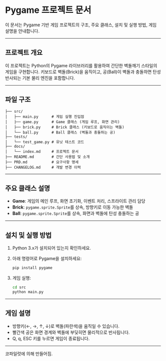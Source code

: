# Pygame 프로젝트 문서

이 문서는 Pygame 기반 게임 프로젝트의 구조, 주요 클래스, 설치 및 실행 방법, 게임 설명을 안내합니다.

---

## 프로젝트 개요

이 프로젝트는 Python의 Pygame 라이브러리를 활용하여 간단한 벽돌깨기 스타일의 게임을 구현합니다. 키보드로 벽돌(Brick)을 움직이고, 공(Ball)이 벽돌과 충돌하면 탄성 반사되는 기본 물리 엔진을 포함합니다.

---

## 파일 구조

```
├── src/
│   ├── main.py      # 게임 실행 진입점
│   ├── game.py      # Game 클래스 (게임 루프, 화면 관리)
│   ├── brick.py     # Brick 클래스 (키보드로 움직이는 벽돌)
│   └── ball.py      # Ball 클래스 (벽돌과 충돌하는 공)
├── tests/
│   └── test_game.py # 유닛 테스트 코드
├── docs/
│   └── index.md     # 프로젝트 문서
├── README.md        # 간단 사용법 및 소개
├── PRD.md           # 요구사항 명세
├── CHANGELOG.md     # 개발 변경 이력
```

---

## 주요 클래스 설명

- **Game**: 게임의 메인 루프, 화면 초기화, 이벤트 처리, 스프라이트 관리 담당
- **Brick**: `pygame.sprite.Sprite`를 상속, 방향키로 이동 가능한 벽돌
- **Ball**: `pygame.sprite.Sprite`를 상속, 화면과 벽돌에 탄성 충돌하는 공

---

## 설치 및 실행 방법

1. Python 3.x가 설치되어 있는지 확인하세요.
2. 아래 명령어로 Pygame을 설치하세요:

   ```bash
   pip install pygame
   ```

3. 게임 실행:

   ```bash
   cd src
   python main.py
   ```

---

## 게임 설명

- 방향키(←, →, ↑, ↓)로 벽돌(파란색)을 움직일 수 있습니다.
- 빨간색 공은 화면 경계와 벽돌에 부딪히면 물리적으로 반사됩니다.
- Q, q, ESC 키를 누르면 게임이 종료됩니다.

---

코파일럿에 의해 만들어짐.
